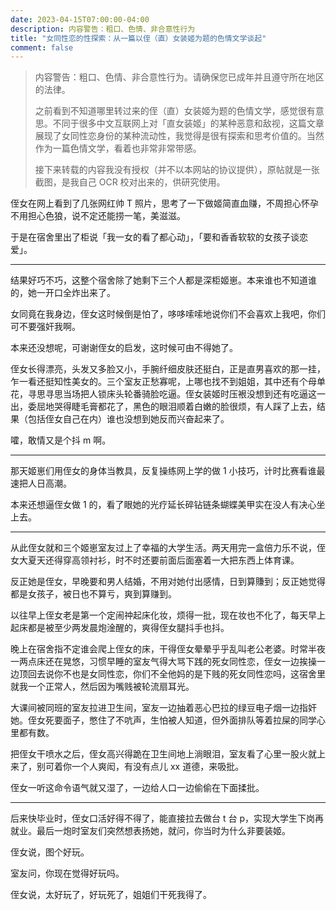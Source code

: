 ```yaml
---
date: 2023-04-15T07:00:00-04:00
description: 内容警告：粗口、色情、非合意性行为
title: "女同性恋的性探索：从一篇以侄（直）女装姬为题的色情文学谈起"
comment: false
---
```


> 内容警告：粗口、色情、非合意性行为。请确保您已成年并且遵守所在地区的法律。
>
> 之前看到不知道哪里转过来的侄（直）女装姬为题的色情文学，感觉很有意思。不同于很多中文互联网上对「直女装姬」的某种恶意和敌视，这篇文章展现了女同性恋身份的某种流动性，我觉得是很有探索和思考价值的。当然作为一篇色情文学，看着也非常非常带感。
>
> 接下来转载的内容我没有授权（并不以本网站的协议提供），原帖就是一张截图，是我自己 OCR 校对出来的，供研究使用。


侄女在网上看到了几张网红帅 T 照片，思考了一下做姬简直血赚，不周担心怀孕不用担心色狼，说不定还能捞一笔，美滋滋。

于是在宿舍里出了柜说「我一女的看了都心动」，「要和香香软软的女孩子谈恋爱」。

---

结果好巧不巧，这整个宿舍除了她剩下三个人都是深柜姬崽。本来谁也不知道谁的，她一开口全炸出来了。

女同竟在我身边，侄女这时候倒是怕了，哆哆嗦嗦地说你们不会喜欢上我吧，你们可不要强奸我啊。

本来还没想呢，可谢谢侄女的启发，这时候可由不得她了。

侄女长得漂亮，头发又多脸又小，手腕纤细皮肤还挺白，正是直男喜欢的那一挂，乍一看还挺知性美女的。三个室友正愁寡呢，上哪也找不到姐姐，其中还有个母单花，寻思寻思当场把人锁床头轮番骑脸吃逼。侄女装姬时压裉没想到还有吃逼这一出，委屈地哭得睫毛膏都花了，黑色的眼泪顺着白嫩的脸很烦，有人踩了上去，结果（包括侄女自己在内）谁也没想到她反而兴奋起来了。

嚯，敢情又是个抖 m 啊。

---

那天姬崽们用侄女的身体当教具，反复操练网上学的做 1 小技巧，计时比赛看谁最速把人日高潮。

本来还想逼侄女做 1 的，看了眼她的光疗延长碎钻链条蝴蝶美甲实在没人有决心坐上去。

---

从此侄女就和三个姬崽室友过上了幸福的大学生活。两天用完一盒倍力乐不说，侄女大夏天还得穿高领衬衫，时不时还要前面后面塞着一大把东西上体育课。

反正她是侄女，早晚要和男人结婚，不用对她付出感情，日到算賺到；反正她觉得都是女孩子，被日也不算亏，爽到算赚到。

以往早上侄女老是第一个定闹祌起床化妆，烦得一批，现在妆也不化了，每天早上起床都是被至少两发晨炮淦醒的，爽得侄女腿抖手也抖。

晚上在宿舍指不定谁会爬上侄女的床，干得侄女晕晕乎乎乱叫老公老婆。时常半夜一两点床还在晃悠，习惯早睡的室友气得大骂下践的死女同性恋，侄女一边挨操一边顶回去说你不也是女同性恋，你们不全他妈的是下贱的死女同性恋吗，这宿舍里就我一个正常人，然后因为嘴贱被轮流扇耳光。

大课间被同班的室友拉进卫生间，室友一边抽着恶心巴拉的绿豆电子烟一边指奸她。侄女死要面子，憋住了不吭声，生怕被人知道，但外面排队等着拉屎的同学心里都有数。

把侄女干喷水之后，侄女高兴得跪在卫生间地上淌眼泪，室友看了心里一股火就上来了，别可着你一个人爽闳，有没有点儿 xx 道德，来吸批。

侄女一听这命令语气就又湿了，一边给人口一边偷偷在下面揉批。

---

后来快毕业时，侄女口活好得不得了，能直接拉去做台 t 台 p，实现大学生下岗再就业。最后一炮时室友们突然想表扬她，就问，你当时为什么非要装姬。

侄女说，图个好玩。

室友问，你现在觉得好玩吗。

侄女说，太好玩了，好玩死了，姐姐们干死我得了。
